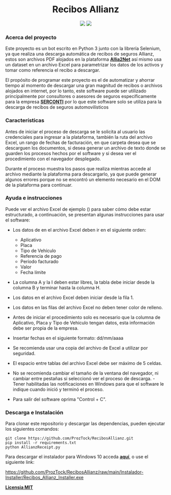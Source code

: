 <h1 align="center">Recibos Allianz</h1>

<p align="center">  
  <img src="https://img.shields.io/badge/Python-3776AB?style=for-the-badge&logo=python&logoColor=white" />
  <img src="https://img.shields.io/badge/Selenium-43B02A?style=for-the-badge&logo=Selenium&logoColor=white" />
</p>

<h3><b>Acerca del proyecto</b></h3>

Este proyecto es un bot escrito en Python 3 junto con la librería Selenium, ya que realiza una descarga automática de recibos de seguros Allianz, estos son archivos PDF alojados en la plataforma <a href="https://www.allia2net.com.co/ngx-epac/public/home"><b>Allia2Net</b></a> así mismo usa un dataset en un archivo Excel para parametrizar los datos de los activos y tomar como referencia el recibo a descargar.

El propósito de programar este proyecto es el de automatizar y ahorrar tiempo al momento de descargar una gran magnitud de recibos o archivos alojados en internet, por lo tanto, este software puede ser utilizado principalmente por consultores o asesores de seguros específicamente para la empresa <a href="https://www.serconti.com"><b>SERCONTI</b></a> por lo que este software solo se utiliza para la descarga de recibos de seguros automovilísticos

<h3><b>Características</b></h3>

Antes de iniciar el proceso de descarga se le solicita al usuario las credenciales para ingresar a la plataforma, también la ruta del archivo Excel, un rango de fechas de facturación, en que carpeta desea que se descarguen los documentos, si desea generar un archivo de texto donde se guarden los procesos hechos por el software y si desea ver el procedimiento con el navegador desplegado.

Durante el proceso muestra los pasos que realiza mientras accede al archivo mediante la plataforma para descargarlo, ya que puede generar algunos errores porque no se encontró un elemento necesario en el DOM de la plataforma para continuar.

<h3><b>Ayuda e instrucciones</b></h3>

Puede ver el archivo Excel de ejemplo () para saber cómo debe estar estructurado, a continuación, se presentan algunas instrucciones para usar el software:
- Los datos de en el archivo Excel deben ir en el siguiente orden:
              
    - Aplicativo
    - Placa
    - Tipo de Vehículo
    - Referencia de pago
    - Período facturado
    - Valor
    - Fecha límite
                                                                       
- La columna A y la I deben estar libres, la tabla debe iniciar desde la columna B y terminar hasta la columna H.                                                               
- Los datos en el archivo Excel deben iniciar desde la fila 1.
- Los datos en las filas del archivo Excel no deben tener color de relleno. 
- Antes de iniciar el procedimiento solo es necesario que la columna de Aplicativo, Placa y Tipo de Vehículo tengan datos, esta información debe ser propia de la empresa.
- Insertar fechas en el siguiente formato: dd/mm/aaaa
- Se recomienda usar una copia del archivo de Excel a utilizar por seguridad.
- El espacio entre tablas del archivo Excel debe ser máximo de 5 celdas.           
- No se recomienda cambiar el tamaño de la ventana del navegador, ni cambiar entre pestañas si seleccionó ver el proceso de descarga.                                                  - Tener habilitadas las notificaciones en Windows para que el software le indique cuando inició y terminó el proceso.                                                               
- Para salir del software oprima "Control + C".

<h3><b>Descarga e Instalación</b></h3>
  
Para clonar este repositorio y descargar las dependencias, pueden ejecutar los siguientes comandos:

    git clone https://github.com/ProzTock/RecibosAllianz.git
    pip install -r requirements.txt
    python AllianzReceipt.py

Para descargar el instalador para Windows 10 acceda <a href="https://github.com/ProzTock/RecibosAllianz/raw/main/Instalador-Installer/Recibos_Allianz_Installer.exe"><b>aquí</b></a>, o use el siguiente link:
  
  https://github.com/ProzTock/RecibosAllianz/raw/main/Instalador-Installer/Recibos_Allianz_Installer.exe


<a href="https://github.com/ProzTock/RecibosAllianz/blob/main/LICENSE"><b>Licensia MIT</b></a>
